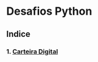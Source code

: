 # Desafios Python

## Indice

### 1. [Carteira Digital](https://github.com/rodrigmars/desafios/blob/main/desafios/001/README.md)
